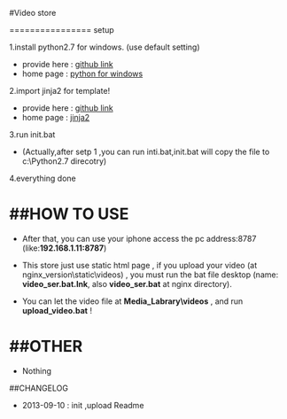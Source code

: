 #Video store

================
setup

1.install python2.7 for windows. (use default setting)

* provide here : [github link](https://github.com/snowleung/video_store/blob/master/tools/python-2.7.5.msi)
* home page : [python for windows](http://www.python.org/getit/windows/)

2.import jinja2 for template! 

* provide here : [github link](https://github.com/snowleung/video_store/tree/master/tools/jinja2)
* home page : [jinja2](http://jinja.pocoo.org/docs/)


3.run init.bat

* (Actually,after setp 1 ,you can run inti.bat,init.bat will copy the file to c:\Python2.7 direcotry)

4.everything done
	

##HOW TO USE
========



* After that, you can use your iphone access the pc address:8787 (like:**192.168.1.11:8787**)


* This store just use static html page , if you upload your video (at nginx_version\static\videos\) , you must run the bat file desktop (name: **video_ser.bat.lnk**, also **video_ser.bat** at nginx directory).


* You can let the video file at **Media_Labrary\videos** , and run **upload_video.bat** !


##OTHER
=====

* Nothing

##CHANGELOG

* 2013-09-10 : init ,upload Readme